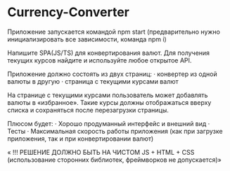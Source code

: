 # Currency-Converter
Приложение запускается командой npm start (предварительно нужно инициализировать все зависимости, команда npm i)


Напишите SPA(JS/TS) для конвертирования валют. Для получения текущих курсов найдите и используйте любое открытое API.
 
Приложение должно состоять из двух страниц:
·         конвертер из одной валюты в другую
·         страница с текущими курсами валют
 
На странице с текущими курсами пользователь может добавлять валюты в «избранное». Такие курсы должны отображаться вверху списка и сохраняться после перезагрузки страницы.
 
Плюсом будет:
·         Хорошо продуманный интерфейс и внешний вид
·         Тесты
·         Максимальная скорость работы приложения (как при загрузке приложения, так и при конвертировании валют)
 
« !!! РЕШЕНИЕ ДОЛЖНО БЫТЬ НА ЧИСТОМ JS + HTML + CSS (использование сторонних библиотек, фреймворков не допускается)»
 
